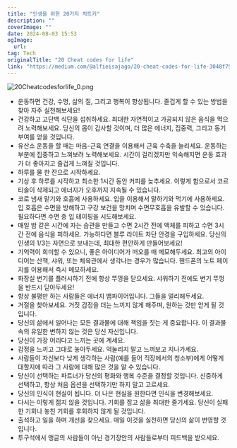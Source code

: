 ```yaml
---
title: "인생을 위한 20가지 치트키"
description: ""
coverImage: ""
date: 2024-08-03 15:53
ogImage: 
  url: 
tag: Tech
originalTitle: "20 Cheat codes for life"
link: "https://medium.com/@alfieisajago/20-cheat-codes-for-life-3048f79c13ef"
---
```





![20Cheatcodesforlife_0.png](/assets/img/20Cheatcodesforlife_0.png)

- 운동하면 건강, 수명, 삶의 질, 그리고 행복이 향상됩니다. 즐겁게 할 수 있는 방법을 찾아 자주 실천해보세요!
- 건강하고 고단백 식단을 섭취하세요. 최대한 자연적이고 가공되지 않은 음식을 먹으려 노력해보세요. 당신의 몸이 감사할 것이며, 더 많은 에너지, 집중력, 그리고 동기부여를 얻을 것입니다.
- 유산소 운동을 할 때는 마음-근육 연결을 이용해서 근육 수축을 늘리세요. 운동하는 부분에 집중하고 느껴보려 노력해보세요. 시간이 걸리겠지만 익숙해지면 운동 효과가 더 좋아지고 즐겁게 느껴질 것입니다.
- 하루를 물 한 잔으로 시작하세요.
- 기상 후 하루를 시작하고 최소한 1시간 동안 커피를 늦추세요. 이렇게 함으로서 코르티솔이 삭제되고 에너지가 오후까지 지속될 수 있습니다.
- 코로 냄새 맡기와 호흡에 사용하세요. 입을 이용해서 말하기와 먹기에 사용하세요. 입 호흡은 수면을 방해하고 구강 보건을 망치며 수면무호흡을 유발할 수 있습니다. 필요하다면 수면 중 입 테이핑을 시도해보세요.
- 매일 밤 같은 시간에 자는 습관을 만들고 수면 2시간 전에 액체를 피하고 수면 3시간 전에 음식을 피하세요. 가능하다면 블루 라이트 차단 안경을 구입하세요. 당신의 인생의 1/3는 자면으로 보내는데, 최대한 편안하게 만들어보세요!
- 기억력이 희미할 수 있으니, 좋은 아이디어가 떠오를 때 메모해두세요. 최고의 아이디어는 산책, 샤워, 또는 체육관에서 생각나는 경우가 많습니다. 핸드폰의 노트 페이지를 이용해서 즉시 메모하세요.
- 화장실 변기를 플러시하기 전에 항상 뚜껑을 닫으세요. 샤워하기 전에도 변기 뚜껑을 반드시 닫아두세요!
- 항상 불평만 하는 사람들은 에너지 뱀파이어입니다. 그들을 멀리해두세요.
- 거절을 찾아보세요. 거짓 감정을 더는 느끼지 않게 해주며, 원하는 것만 얻게 될 것입니다.
- 당신의 삶에서 일어나는 모든 결과물에 대해 책임을 짓는 게 중요합니다. 이 결과물 속의 유일한 변하지 않는 것은 당신 자신입니다.
- 당신이 가장 어리다고 느끼는 곳에 계세요.
- 감정을 느끼고 그대로 놓아두세요. 억눌리지 말고 느껴보고 지나가세요.
- 사람들이 자신보다 낮게 생각하는 사람(예를 들어 직장에서의 청소부)에게 어떻게 대할지에 따라 그 사람에 대해 많은 것을 알 수 있습니다.
- 당신이 선택하는 파트너가 당신의 평화와 행복 수준을 결정할 것입니다. 신중하게 선택하고, 항상 처음 옵션을 선택하기만 하지 말고 고르세요.
- 당신의 인식이 현실이 됩니다. 더 나은 현실을 원한다면 인식을 변경해보세요.
- 다시는 이렇게 젊지 않을 것입니다. 기회를 잡고 삶을 최대한 즐기세요. 당신이 실패한 기회나 놓친 기회를 후회하지 않게 될 것입니다.
- 출석하고 일을 하며 개선을 찾으세요. 매일 이것을 실천하면 당신의 삶이 번영할 것입니다.
- 투구석에서 앵글의 사람들이 아닌 경기장안의 사람들로부터 피드백을 받으세요.